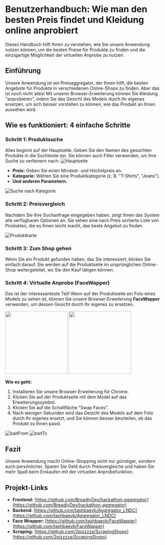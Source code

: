 # Benutzerhandbuch: Wie man den besten Preis findet und Kleidung online anprobiert

Dieses Handbuch hilft Ihnen zu verstehen, wie Sie unsere Anwendung nutzen können, um die besten Preise für Produkte zu finden und die einzigartige Möglichkeit der virtuellen Anprobe zu nutzen.

## Einführung

Unsere Anwendung ist ein Preisaggregator, der Ihnen hilft, die besten Angebote für Produkte in verschiedenen Online-Shops zu finden. Aber das ist noch nicht alles! Mit unserer Browser-Erweiterung können Sie Kleidung "anprobieren", indem Sie das Gesicht des Models durch Ihr eigenes ersetzen, um sich besser vorstellen zu können, wie das Produkt an Ihnen aussehen wird.

## Wie es funktioniert: 4 einfache Schritte

### Schritt 1: Produktsuche

Alles beginnt auf der Hauptseite. Geben Sie den Namen des gesuchten Produkts in die Suchleiste ein. Sie können auch Filter verwenden, um Ihre Suche zu verfeinern nach:
![Hauptseite](img/home.jpg)
*   **Preis:** Geben Sie einen Mindest- und Höchstpreis an.
*   **Kategorie:** Wählen Sie eine Produktkategorie (z. B. "T-Shirts", "Jeans").
*   **Und anderen Parametern.**

![Suche nach Kategorie](img/category.jpg)

### Schritt 2: Preisvergleich

Nachdem Sie Ihre Suchanfrage eingegeben haben, zeigt Ihnen das System alle verfügbaren Optionen an. Sie sehen eine nach Preis sortierte Liste von Produkten, die es Ihnen leicht macht, das beste Angebot zu finden.

![Produktkarte](img/card.jpg)
### Schritt 3: Zum Shop gehen

Wenn Sie ein Produkt gefunden haben, das Sie interessiert, klicken Sie einfach darauf. Sie werden auf die Produktseite im ursprünglichen Online-Shop weitergeleitet, wo Sie den Kauf tätigen können.

### Schritt 4: Virtuelle Anprobe (FaceWapper)

Das ist der interessanteste Teil! Wenn auf der Produktseite ein Foto eines Models zu sehen ist, können Sie unsere Browser-Erweiterung **FaceWapper** verwenden, um dessen Gesicht durch Ihr eigenes zu ersetzen.

<p float="left">
  <img src="img/baitTo.jpg" width="200" />
  <img src="img/baitFrom.jpg" width="200" />
</p>

**Wie es geht:**
1.  Installieren Sie unsere Browser-Erweiterung für Chrome.
2.  Klicken Sie auf der Produktseite mit dem Model auf das Erweiterungssymbol.
3.  Klicken Sie auf die Schaltfläche "Swap Faces".
4.  Nach wenigen Sekunden wird das Gesicht des Models auf dem Foto durch Ihr eigenes ersetzt, und Sie können besser beurteilen, ob das Produkt zu Ihnen passt.

![baitFrom](img/baitFrom1.png) ![baitTo](img/baitTo.png)
## Fazit

Unsere Anwendung macht Online-Shopping nicht nur günstiger, sondern auch persönlicher. Sparen Sie Geld durch Preisvergleiche und haben Sie mehr Spaß beim Einkaufen mit der virtuellen Anprobefunktion.

## Projekt-Links

*   **Frontend:** [https://github.com/BreadlyDev/hackathon-aggregator](https://github.com/BreadlyDev/hackathon-aggregator)
*   **Backend:** [https://github.com/tashbaevb/Aggregator_LNDC](https://github.com/tashbaevb/Aggregator_LNDC)
*   **Face Wrapper:** [https://github.com/tashbaevb/FaceWapper](https://github.com/tashbaevb/FaceWapper)
*   **Scraping:** [https://github.com/2pizzzza/ScrapingShops](https://github.com/2pizzzza/ScrapingShops)
